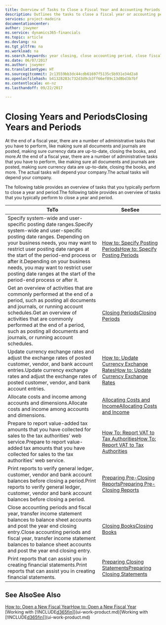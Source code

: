 ```yaml
---
title: Overview of Tasks to Close a Fiscal Year and Accounting Periods | Microsoft Docs
description: Outlines the tasks to close a fiscal year or accounting period, for example, making sure documents and journals are posted and verifying bank balances.
services: project-madeira
documentationcenter: 
author: jswymer
ms.service: dynamics365-financials
ms.topic: article
ms.devlang: na
ms.tgt_pltfrm: na
ms.workload: na
ms.search.keywords: year closing, close accounting period, close fiscal year, bank account detailed trial balance
ms.date: 06/07/2017
ms.author: jswymer
ms.translationtype: HT
ms.sourcegitcommit: 2c13559bb3dc44cdb61697f5135c5b931e34d2a8
ms.openlocfilehash: b41328283c732d3d9cb3ff66ef89c13d0bd3b7bf
ms.contentlocale: en-nz
ms.lasthandoff: 09/22/2017

---
```

# <a name="closing-years-and-periods"></a><span data-ttu-id="a012b-103">Closing Years and Periods</span><span class="sxs-lookup"><span data-stu-id="a012b-103">Closing Years and Periods</span></span>
<span data-ttu-id="a012b-104">At the end of a fiscal year, there are a number of administrative tasks that you have to perform, like making sure all documents and journals are posted, making sure currency data are up-to-date, closing the books, and more.</span><span class="sxs-lookup"><span data-stu-id="a012b-104">At the end of a fiscal year, there are a number of administrative tasks that you have to perform, like making sure all documents and journals are posted, making sure currency data are up-to-date, closing the books, and more.</span></span> <span data-ttu-id="a012b-105">The actual tasks will depend your company.</span><span class="sxs-lookup"><span data-stu-id="a012b-105">The actual tasks will depend your company.</span></span>

<span data-ttu-id="a012b-106">The following table provides an overview of tasks that you typically perform to close a year and period.</span><span class="sxs-lookup"><span data-stu-id="a012b-106">The following table provides an overview of tasks that you typically perform to close a year and period.</span></span> 

| <span data-ttu-id="a012b-107">To</span><span class="sxs-lookup"><span data-stu-id="a012b-107">To</span></span> | <span data-ttu-id="a012b-108">See</span><span class="sxs-lookup"><span data-stu-id="a012b-108">See</span></span> |
| --- | --- |
| <span data-ttu-id="a012b-109">Specify system-wide and user-specific posting date ranges.</span><span class="sxs-lookup"><span data-stu-id="a012b-109">Specify system-wide and user-specific posting date ranges.</span></span> <span data-ttu-id="a012b-110">Depending on your business needs, you may want to restrict user posting date ranges at the start of the period-end process or after it.</span><span class="sxs-lookup"><span data-stu-id="a012b-110">Depending on your business needs, you may want to restrict user posting date ranges at the start of the period-end process or after it.</span></span> |[<span data-ttu-id="a012b-111">How to: Specify Posting Periods</span><span class="sxs-lookup"><span data-stu-id="a012b-111">How to: Specify Posting Periods</span></span>](finance-how-specify-posting-periods.md) |
| <span data-ttu-id="a012b-112">Get an overview of activities that are commonly performed at the end of a period, such as posting all documents and journals, or running account schedules.</span><span class="sxs-lookup"><span data-stu-id="a012b-112">Get an overview of activities that are commonly performed at the end of a period, such as posting all documents and journals, or running account schedules.</span></span> |[<span data-ttu-id="a012b-113">Closing Periods</span><span class="sxs-lookup"><span data-stu-id="a012b-113">Closing Periods</span></span>](year-how-complete-period-end-processes.md) |
| <span data-ttu-id="a012b-114">Update currency exchange rates and adjust the exchange rates of posted customer, vendor, and bank account entries.</span><span class="sxs-lookup"><span data-stu-id="a012b-114">Update currency exchange rates and adjust the exchange rates of posted customer, vendor, and bank account entries.</span></span> |[<span data-ttu-id="a012b-115">How to: Update Currency Exchange Rates</span><span class="sxs-lookup"><span data-stu-id="a012b-115">How to: Update Currency Exchange Rates</span></span>](finance-how-update-currencies.md) |
| <span data-ttu-id="a012b-116">Allocate costs and income among accounts and dimensions.</span><span class="sxs-lookup"><span data-stu-id="a012b-116">Allocate costs and income among accounts and dimensions.</span></span> |[<span data-ttu-id="a012b-117">Allocating Costs and Income</span><span class="sxs-lookup"><span data-stu-id="a012b-117">Allocating Costs and Income</span></span>](year-allocate-costs-income.md) |
| <span data-ttu-id="a012b-118">Prepare to report value-added tax amounts that you have collected for sales to the tax authorities' web service.</span><span class="sxs-lookup"><span data-stu-id="a012b-118">Prepare to report value-added tax amounts that you have collected for sales to the tax authorities' web service.</span></span> |[<span data-ttu-id="a012b-119">How To: Report VAT to Tax Authorities</span><span class="sxs-lookup"><span data-stu-id="a012b-119">How To: Report VAT to Tax Authorities</span></span>](finance-how-report-vat.md)|
| <span data-ttu-id="a012b-120">Print reports to verify general ledger, customer, vendor and bank account balances before closing a period.</span><span class="sxs-lookup"><span data-stu-id="a012b-120">Print reports to verify general ledger, customer, vendor and bank account balances before closing a period.</span></span> |[<span data-ttu-id="a012b-121">Preparing Pre-Closing Reports</span><span class="sxs-lookup"><span data-stu-id="a012b-121">Preparing Pre-Closing Reports</span></span>](year-prepare-preclose-reports.md) |
| <span data-ttu-id="a012b-122">Close accounting periods and fiscal year, transfer income statement balances to balance sheet accounts and post the year end closing entry.</span><span class="sxs-lookup"><span data-stu-id="a012b-122">Close accounting periods and fiscal year, transfer income statement balances to balance sheet accounts and post the year end closing entry.</span></span> |[<span data-ttu-id="a012b-123">Closing Books</span><span class="sxs-lookup"><span data-stu-id="a012b-123">Closing Books</span></span>](year-close-books.md) |
| <span data-ttu-id="a012b-124">Print reports that can assist you in creating financial statements.</span><span class="sxs-lookup"><span data-stu-id="a012b-124">Print reports that can assist you in creating financial statements.</span></span> |[<span data-ttu-id="a012b-125">Preparing Closing Statements</span><span class="sxs-lookup"><span data-stu-id="a012b-125">Preparing Closing Statements</span></span>](year-prepare-close-statement.md) |

## <a name="see-also"></a><span data-ttu-id="a012b-126">See Also</span><span class="sxs-lookup"><span data-stu-id="a012b-126">See Also</span></span>
[<span data-ttu-id="a012b-127">How to: Open a New Fiscal Year</span><span class="sxs-lookup"><span data-stu-id="a012b-127">How to: Open a New Fiscal Year</span></span>](finance-how-open-new-fiscal-year.md)  
<span data-ttu-id="a012b-128">[Working with [!INCLUDE[d365fin](includes/d365fin_md.md)]](ui-work-product.md)</span><span class="sxs-lookup"><span data-stu-id="a012b-128">[Working with [!INCLUDE[d365fin](includes/d365fin_md.md)]](ui-work-product.md)</span></span>

